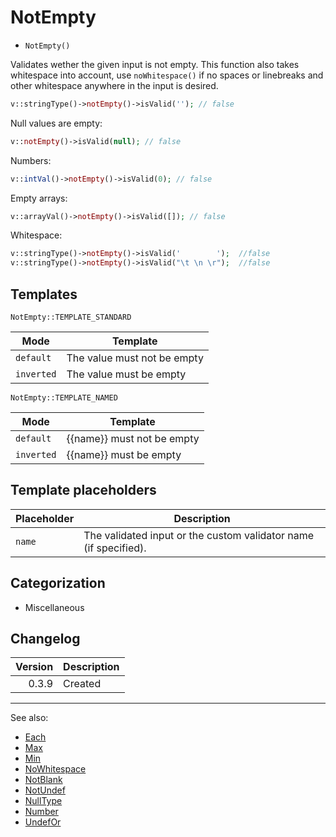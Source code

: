 # NotEmpty

- `NotEmpty()`

Validates wether the given input is not empty. This function also takes whitespace
into account, use `noWhitespace()` if no spaces or linebreaks and other
whitespace anywhere in the input is desired.

```php
v::stringType()->notEmpty()->isValid(''); // false
```

Null values are empty:

```php
v::notEmpty()->isValid(null); // false
```

Numbers:

```php
v::intVal()->notEmpty()->isValid(0); // false
```

Empty arrays:

```php
v::arrayVal()->notEmpty()->isValid([]); // false
```

Whitespace:

```php
v::stringType()->notEmpty()->isValid('        ');  //false
v::stringType()->notEmpty()->isValid("\t \n \r");  //false
```

## Templates

`NotEmpty::TEMPLATE_STANDARD`

| Mode       | Template                    |
|------------|-----------------------------|
| `default`  | The value must not be empty |
| `inverted` | The value must be empty     |

`NotEmpty::TEMPLATE_NAMED`

| Mode       | Template                   |
|------------|----------------------------|
| `default`  | {{name}} must not be empty |
| `inverted` | {{name}} must be empty     |

## Template placeholders

| Placeholder | Description                                                      |
|-------------|------------------------------------------------------------------|
| `name`      | The validated input or the custom validator name (if specified). |

## Categorization

- Miscellaneous

## Changelog

| Version | Description |
|--------:|-------------|
|   0.3.9 | Created     |

***
See also:

- [Each](Each.md)
- [Max](Max.md)
- [Min](Min.md)
- [NoWhitespace](NoWhitespace.md)
- [NotBlank](NotBlank.md)
- [NotUndef](NotUndef.md)
- [NullType](NullType.md)
- [Number](Number.md)
- [UndefOr](UndefOr.md)
